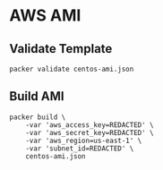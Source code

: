 # AWS AMI  

## Validate Template  

```
packer validate centos-ami.json
```

## Build AMI  

```
packer build \
    -var 'aws_access_key=REDACTED' \
    -var 'aws_secret_key=REDACTED' \
    -var 'aws_region=us-east-1' \
    -var 'subnet_id=REDACTED' \
    centos-ami.json
```
